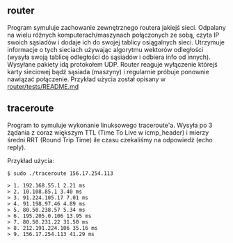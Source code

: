 ## router
Program symuluje zachowanie zewnętrznego routera jakiejś sieci. Odpalany na wielu różnych komputerach/maszynach połączonych ze sobą, czyta IP swoich sąsiadów i dodaje ich do swojej tablicy osiągalnych sieci. Utrzymuje informacje o tych sieciach używając algorytmu wektorów odległości (wysyła swoją tablicę odległości do sąsiadów i odbiera info od innych). Wysyłane pakiety idą protokołem UDP. Router reaguje wyłączenie którejś karty sieciowej bądź sąsiada (maszyny) i regularnie próbuje ponownie nawiązać połączenie. Przykład użycia został opisany w <a href="https://github.com/TheKetrab/University/blob/master/Sieci%20Komputerowe/router/tests/README.md">router/tests/README.md</a>

## traceroute
Program to symuluje wykonanie linuksowego traceroute'a. Wysyła po 3 żądania z coraz większym TTL (Time To Live w icmp_header) i mierzy średni RRT (Round Trip Time) ile czasu czekaliśmy na odpowiedź (echo reply).

Przykład użycia:
```
$ sudo ./traceroute 156.17.254.113

> 1. 192.168.55.1 2.21 ms
> 2. 10.108.85.1 3.40 ms
> 3. 91.224.105.17 7.01 ms
> 4. 91.198.97.46 4.89 ms
> 5. 80.50.238.57 5.34 ms
> 6. 195.205.0.106 13.95 ms
> 7. 80.50.231.22 31.50 ms
> 8. 212.191.224.106 35.16 ms
> 9. 156.17.254.113 41.29 ms
```
